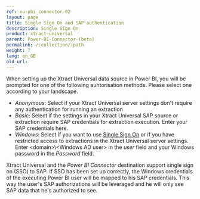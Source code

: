 ```yaml
---
ref: xu-pbi_connector-02
layout: page
title: Single Sign On and SAP authentication
description: Single Sign On
product: xtract-universal
parent: Power-BI-Connector-(beta)
permalink: /:collection/:path
weight: 7
lang: en_GB
old_url:
---
```


When setting up the Xtract Universal data source in Power BI, you will be prompted for one of the following auhtorisation methods. Please select one according to your landscape.

* *Anonymous*: Select if your Xtract Universal server settings don't require any authentication for running an extraction
* *Basic*: Select if the settings in your Xtract Universal SAP source or extraction require SAP credentials for extraction execution. Enter your SAP credentials here.
* *Windows*: Select if you want to use [Single Sign On](../_content/en/xu-specific/advanced-techniques/sap-single-sign-on) or if you have restricted access to extractions in the Xtract Universal server settings. Enter \<domain>\\\<Windows AD user> in the *user* field and your Windows password in the *Password* field.

Xtract Universal and the *Power BI Connector* destination support single sign on (SSO) to SAP. If SSO has been set up correctly, the Windows credentials of the executing Power BI user will be mapped to his SAP credentials. This way the user's SAP authorizations will be leveraged and he will only see SAP data that he's authorized to see.

